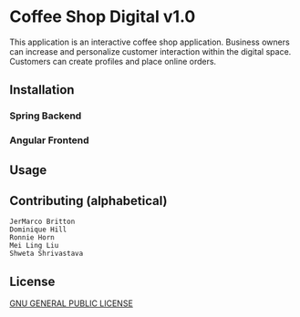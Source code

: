 # Coffee Shop Digital v1.0
This application is an interactive coffee shop application.
Business owners can increase and personalize customer interaction within the digital space.
Customers can create profiles and place online orders.

## Installation
### Spring Backend
### Angular Frontend

## Usage

## Contributing (alphabetical)
    JerMarco Britton
    Dominique Hill
    Ronnie Horn
    Mei Ling Liu
    Shweta Shrivastava

## License
[GNU GENERAL PUBLIC LICENSE](COPYING)